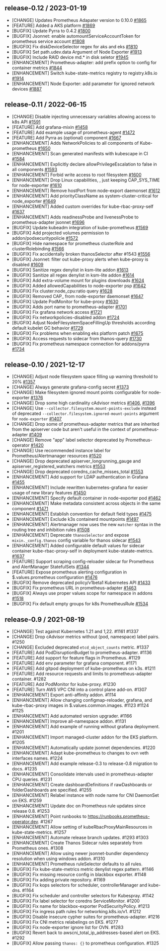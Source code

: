 ## release-0.12 / 2023-01-19

* [CHANGE] Updates Prometheus Adapater version to 0.10.0 [#1865](https://github.com/prometheus-operator/kube-prometheus/pull/1865)
* [FEATURE] Added a AKS platform [#1869](https://github.com/prometheus-operator/kube-prometheus/pull/1869)
* [BUGFIX] Update Pyrra to 0.4.2 [#1800](https://github.com/prometheus-operator/kube-prometheus/pull/1800)
* [BUGFIX] Jsonnet: enable automountServiceAccountToken for prometheus service account [#1808](https://github.com/prometheus-operator/kube-prometheus/pull/1808)
* [BUGFIX] Fix diskDeviceSelector regex for aks and eks [#1810](https://github.com/prometheus-operator/kube-prometheus/pull/1810)
* [BUGFIX] Set path.udev.data Argument of Node Exporter [#1913](https://github.com/prometheus-operator/kube-prometheus/pull/1913)
* [BUGFIX] Include RAID device md.* in disk seletor [#1945](https://github.com/prometheus-operator/kube-prometheus/pull/1945)
* [ENHANCEMENT] Prometheus-adapter: add prefix option to config for container metrics [#1844](https://github.com/prometheus-operator/kube-prometheus/pull/1844)
* [ENHANCEMENT] Switch kube-state-metrics registry to registry.k8s.io [#1914](https://github.com/prometheus-operator/kube-prometheus/pull/1914)
* [ENHANCEMENT] Node Exporter: add parameter for ignored network devices [#1887](https://github.com/prometheus-operator/kube-prometheus/pull/1887)

## release-0.11 / 2022-06-15

* [CHANGE] Disable injecting unnecessary variables allowing access to k8s API [#1591](https://github.com/prometheus-operator/kube-prometheus/pull/1591)
* [FEATURE] Add grafana-mixin [#1458](https://github.com/prometheus-operator/kube-prometheus/pull/1458)
* [FEATURE] Add example usage of prometheus-agent [#1472](https://github.com/prometheus-operator/kube-prometheus/pull/1472)
* [FEATURE] Add Pyrra as (optional) component [#1667](https://github.com/prometheus-operator/kube-prometheus/pull/1667)
* [ENHANCEMENT] Adds NetworkPolicies to all components of Kube-prometheus [#1650](https://github.com/prometheus-operator/kube-prometheus/pull/1650)
* [ENHANCEMENT] Scan generated manifests with kubescape in CI [#1584](https://github.com/prometheus-operator/kube-prometheus/pull/1584)
* [ENHANCEMENT] Explicitly declare allowPrivilegeEscalation to false in all components [#1593](https://github.com/prometheus-operator/kube-prometheus/pull/1593)
* [ENHANCEMENT] Forbid write access to root filesystem [#1600](https://github.com/prometheus-operator/kube-prometheus/pull/1600)
* [ENHANCEMENT] Drop Linux capabilities, , just keeping CAP_SYS_TIME for node-exporter [#1610](https://github.com/prometheus-operator/kube-prometheus/pull/1610)
* [ENHANCEMENT] Remove hostPort from node-export daemonset [#1612](https://github.com/prometheus-operator/kube-prometheus/pull/1612)
* [ENHANCEMENT] Add priorityClassName as system-cluster-critical for node_exporter [#1649](https://github.com/prometheus-operator/kube-prometheus/pull/1649)
* [ENHANCEMENT] Added custom overrides for kube-rbac-proxy-self [#1637](https://github.com/prometheus-operator/kube-prometheus/pull/1637)
* [ENHANCEMENT] Adds readinessProbe and livenessProbe to prometheus-adapter jsonnet [#1696](https://github.com/prometheus-operator/kube-prometheus/pull/1696)
* [BUGFIX] Update kubeadm integration of kube-prometheus [#1569](https://github.com/prometheus-operator/kube-prometheus/pull/1569)
* [BUGFIX] Add projected volumes permission to addon/podsecuritypolicie [#1572](https://github.com/prometheus-operator/kube-prometheus/pull/1572)
* [BUGFIX] Hide namespace for prometheus clusterRole and clusterRolebinding [#1566](https://github.com/prometheus-operator/kube-prometheus/pull/1566)
* [BUGFIX] Fix accidentally broken thanosSelector after #1543 [#1556](https://github.com/prometheus-operator/kube-prometheus/pull/1556)
* [BUGFIX] Jsonnet: filter out kube-proxy alerts when kube-proxy is disabled [#1609](https://github.com/prometheus-operator/kube-prometheus/pull/1609)
* [BUGFIX] Sanitize regex denylist in ksm-lite addon [#1613](https://github.com/prometheus-operator/kube-prometheus/pull/1613)
* [BUGFIX] Sanitize all regex denylist in ksm-lite addon [#1614](https://github.com/prometheus-operator/kube-prometheus/pull/1614)
* [BUGFIX] Add extra-volume mount for plugins downloads [#1624](https://github.com/prometheus-operator/kube-prometheus/pull/1624)
* [BUGFIX] Added allowedCapabilities to node-exporter psp [#1642](https://github.com/prometheus-operator/kube-prometheus/pull/1642)
* [BUGFIX] Fix cluster:node_cpu:ratio query [#1628](https://github.com/prometheus-operator/kube-prometheus/pull/1628)
* [BUGFIX] Removed CAP_ from node-exporter daemonset [#1647](https://github.com/prometheus-operator/kube-prometheus/pull/1647)
* [BUGFIX] Update PodMonitor for kube-proxy [#1630](https://github.com/prometheus-operator/kube-prometheus/pull/1630)
* [BUGFIX] Adds port name to prometheus-adapter [#1701](https://github.com/prometheus-operator/kube-prometheus/pull/1701)
* [BUGFIX] Fix grafana network access [#1721](https://github.com/prometheus-operator/kube-prometheus/pull/1721)
* [BUGFIX] Fix networkpolicies-disabled addon [#1724](https://github.com/prometheus-operator/kube-prometheus/pull/1724)
* [BUGFIX] Adjust NodeFilesystemSpaceFillingUp thresholds according default kubelet GC behavior [#1729](https://github.com/prometheus-operator/kube-prometheus/pull/1729)
* [BUGFIX] Fix problems when enabling eks platform patch [#1675](https://github.com/prometheus-operator/kube-prometheus/pull/1675)
* [BUGFIX] Access requests to sidecar from thanos-query [#1730](https://github.com/prometheus-operator/kube-prometheus/pull/1730)
* [BUGFIX] Fix prometheus namespace connection for addons/pyrra [#1734](https://github.com/prometheus-operator/kube-prometheus/pull/1734)

## release-0.10 / 2021-12-17

* [CHANGE] Adjust node filesystem space filling up warning threshold to 20% [#1357](https://github.com/prometheus-operator/kube-prometheus/pull/1357)
* [CHANGE] Always generate grafana-config secret [#1373](https://github.com/prometheus-operator/kube-prometheus/pull/1373)
* [CHANGE] Make filesystem ignored mount points configurable for node-exporter [#1376](https://github.com/prometheus-operator/kube-prometheus/pull/1376)
* [CHANGE] Drop some high cardinality cAdvisor metrics [#1406](https://github.com/prometheus-operator/kube-prometheus/pull/1406), [#1396](https://github.com/prometheus-operator/kube-prometheus/pull/1396)
* [CHANGE] Use `--collector.filesystem.mount-points-exclude` instead of deprecated `--collector.filesystem.ignored-mount-points` argument for `node-exporter` [#1407](https://github.com/prometheus-operator/kube-prometheus/pull/1407)
* [CHANGE] Drop some of prometheus-adapter metrics that are inherited from the apiserver code but aren't useful in the context of prometheus-adapter [#1409](https://github.com/prometheus-operator/kube-prometheus/pull/1409)
* [CHANGE] Remove "app" label selector deprecated by Prometheus-operator [#1420](https://github.com/prometheus-operator/kube-prometheus/pull/1420)
* [CHANGE] Use recommended instance label for Prometheus/Alertmanager resources [#1520](https://github.com/prometheus-operator/kube-prometheus/pull/1520)
* [CHANGE] Drop deprecated apiserver_longrunning_gauge and apiserver_registered_watchers metrics [#1553](https://github.com/prometheus-operator/kube-prometheus/pull/1553)
* [CHANGE] Drop deprecated coredns_cache_misses_total [#1553](https://github.com/prometheus-operator/kube-prometheus/pull/1553)
* [ENHANCEMENT] Add support for LDAP authentication in Grafana [#1455](https://github.com/prometheus-operator/kube-prometheus/pull/1445)
* [ENHANCEMENT] Include rewritten kubernetes-grafana for easier usage of new library features [#1450](https://github.com/prometheus-operator/kube-prometheus/pull/1450)
* [ENHANCEMENT] Specify default container in node-exporter pod [#1462](https://github.com/prometheus-operator/kube-prometheus/pull/1462)
* [ENHANCEMENT] Make metadata consistent across objects in the same component [#1471](https://github.com/prometheus-operator/kube-prometheus/pull/1471)
* [ENHANCEMENT] Establish convention for default field types [#1475](https://github.com/prometheus-operator/kube-prometheus/pull/1475)
* [ENHANCEMENT] Exclude k3s containerd mountpoints [#1497](https://github.com/prometheus-operator/kube-prometheus/pull/1497)
* [ENHANCEMENT] Alertmanager now uses the new `matcher` syntax in the routing tree and inhibition rules [#1508](https://github.com/prometheus-operator/kube-prometheus/pull/1508)
* [ENHANCEMENT] Deprecate `thanosSelector` and expose `mixin._config.thanos` config variable for thanos sidecar [#1543](https://github.com/prometheus-operator/kube-prometheus/pull/1543)
* [ENHANCEMENT] Added configurable default values for sidecar container kube-rbac-proxy-self in deployment kube-statate-metrics. [#1637](https://github.com/prometheus-operator/kube-prometheus/pull/1637)
* [FEATURE] Support scraping config-reloader sidecar for Prometheus and AlertManager StatefulSets [#1344](https://github.com/prometheus-operator/kube-prometheus/pull/1344)
* [FEATURE] Expose prometheus alerting configuration in $.values.prometheus configuration [#1476](https://github.com/prometheus-operator/kube-prometheus/pull/1476)
* [BUGFIX] Remove deprecated policy/v1beta1 Kubernetes API [#1433](https://github.com/prometheus-operator/kube-prometheus/pull/1433)
* [BUGFIX] Fix prometheus URL in prometheus-adapter [#1463](https://github.com/prometheus-operator/kube-prometheus/pull/1463)
* [BUGFIX] Always use proper values scope for namespace in addons [#1518](https://github.com/prometheus-operator/kube-prometheus/pull/1518)
* [BUGFIX] Fix default empty groups for k8s PrometheusRule [#1534](https://github.com/prometheus-operator/kube-prometheus/pull/1534)

## release-0.9 / 2021-08-19

* [CHANGE] Test against Kubernetes 1.21 and 1,22. #1161 #1337
* [CHANGE] Drop cAdvisor metrics without (pod, namespace) label pairs. #1250
* [CHANGE] Excluded deprecated `etcd_object_counts` metric. #1337
* [FEATURE] Add PodDisruptionBudget to prometheus-adapter. #1136
* [FEATURE] Add support for feature flags in Prometheus. #1129
* [FEATURE] Add env parameter for grafana component. #1171
* [FEATURE] Add gitpod deployment of kube-prometheus on k3s. #1211
* [FEATURE] Add resource requests and limits to prometheus-adapter container. #1282
* [FEATURE] Add PodMonitor for kube-proxy. #1230
* [FEATURE] Turn AWS VPC CNI into a control plane add-on. #1307
* [ENHANCEMENT] Export anti-affinity addon. #1114
* [ENHANCEMENT] Allow changing configmap-reloader, grafana, and kube-rbac-proxy images in $.values.common.images. #1123 #1124 #1125
* [ENHANCEMENT] Add automated version upgrader. #1166
* [ENHANCEMENT] Improve all-namespace addon. #1131
* [ENHANCEMENT] Add example of running without grafana deployment. #1201
* [ENHANCEMENT] Import managed-cluster addon for the EKS platform. #1205
* [ENHANCEMENT] Automatically update jsonnet dependencies. #1220
* [ENHANCEMENT] Adapt kube-prometheus to changes to ovn veth interfaces names. #1224
* [ENHANCEMENT] Add example release-0.3 to release-0.8 migration to docs. #1235
* [ENHANCEMENT] Consolidate intervals used in prometheus-adapter CPU queries. #1231
* [ENHANCEMENT] Create dashboardDefinitions if rawDashboards or folderDashboards are specified. #1255
* [ENHANCEMENT] Relabel instance with node name for CNI DaemonSet on EKS. #1259
* [ENHANCEMENT] Update doc on Prometheus rule updates since release 0.8. #1253
* [ENHANCEMENT] Point runbooks to https://runbooks.prometheus-operator.dev. #1267
* [ENHANCEMENT] Allow setting of kubeRbacProxyMainResources in kube-state-metrics. #1257
* [ENHANCEMENT] Automate release branch updates. #1293 #1303
* [ENHANCEMENT] Create Thanos Sidecar rules separately from Prometheus ones. #1308
* [ENHANCEMENT] Allow using newer jsonnet-bundler dependency resolution when using windows addon. #1310
* [ENHANCEMENT] Prometheus ruleSelector defaults to all rules.
* [BUGFIX] Fix kube-state-metrics metric denylist regex pattern. #1146
* [BUGFIX] Fix missing resource config in blackbox exporter. #1148
* [BUGFIX] Fix adding private repository. #1169
* [BUGFIX] Fix kops selectors for scheduler, controllerManager and kube-dns. #1164
* [BUGFIX] Fix scheduler and controller selectors for Kubespray. #1142
* [BUGFIX] Fix label selector for coredns ServiceMonitor. #1200
* [BUGFIX] Fix name for blackbox-exporter PodSecurityPolicy. #1213
* [BUGFIX] Fix ingress path rules for networking.k8s.io/v1. #1212
* [BUGFIX] Disable insecure cypher suites for prometheus-adapter. #1216
* [BUGFIX] Fix CNI metrics relabelings on EKS. #1277
* [BUGFIX] Fix node-exporter ignore list for OVN. #1283
* [BUGFIX] Revert back to awscni_total_ip_addresses-based alert on EKS. #1292
* [BUGFIX] Allow passing `thanos: {}` to prometheus configuration. #1325
